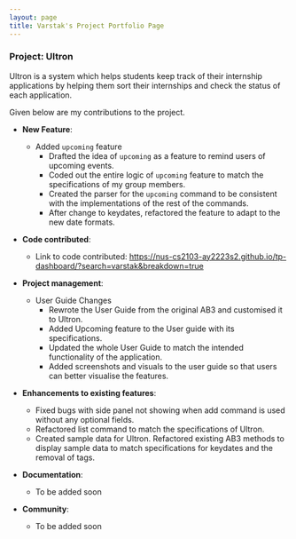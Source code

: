 ```yaml
---
layout: page
title: Varstak's Project Portfolio Page
---
```


### Project: Ultron

Ultron is a system which helps students keep track of their internship applications by helping them
sort their internships and check the status of each application.

Given below are my contributions to the project.

* **New Feature**:
    * Added `upcoming` feature
      * Drafted the idea of `upcoming` as a feature to remind users of upcoming events.
      * Coded out the entire logic of `upcoming` feature to match the specifications of my group members.
      * Created the parser for the `upcoming` command to be consistent with the implementations of the rest of the commands.
      * After change to keydates, refactored the feature to adapt to the new date formats.

* **Code contributed**:
  
  * Link to code contributed: https://nus-cs2103-ay2223s2.github.io/tp-dashboard/?search=varstak&breakdown=true

* **Project management**:
    * User Guide Changes
      * Rewrote the User Guide from the original AB3 and customised it to Ultron.
      * Added Upcoming feature to the User guide with its specifications.
      * Updated the whole User Guide to match the intended functionality of the application.
      * Added screenshots and visuals to the user guide so that users can better visualise the features.

* **Enhancements to existing features**:
  * Fixed bugs with side panel not showing when add command is used without any optional fields.
  * Refactored list command to match the specifications of Ultron.
  * Created sample data for Ultron. Refactored existing AB3 methods to display sample data to match specifications for keydates and the removal of tags.

* **Documentation**:
  * To be added soon

* **Community**:
  * To be added soon
